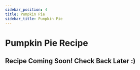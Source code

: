 ```yaml
---
sidebar_position: 4
title: Pumpkin Pie
sidebar_title: Pumpkin Pie
---
```


# Pumpkin Pie Recipe

## Recipe Coming Soon! Check Back Later :)